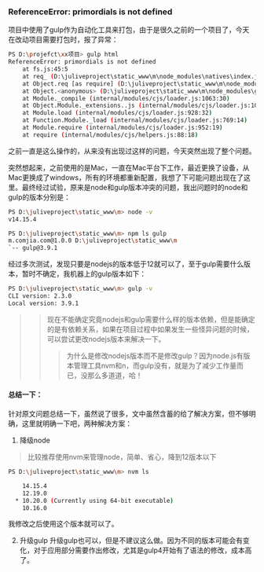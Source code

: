 ### ReferenceError: primordials is not defined

项目中使用了gulp作为自动化工具来打包，由于是很久之前的一个项目了，今天在改动项目需要打包时，报了异常：
``` bash
PS D:\projefct\xx项目> gulp html
ReferenceError: primordials is not defined
    at fs.js:45:5
    at req_ (D:\juliveproject\static_www\m\node_modules\natives\index.js:143:24)
    at Object.req [as require] (D:\juliveproject\static_www\m\node_modules\natives\index.js:55:10)
    at Object.<anonymous> (D:\juliveproject\static_www\m\node_modules\graceful-fs\fs.js:1:37)
    at Module._compile (internal/modules/cjs/loader.js:1063:30)
    at Object.Module._extensions..js (internal/modules/cjs/loader.js:1092:10)
    at Module.load (internal/modules/cjs/loader.js:928:32)
    at Function.Module._load (internal/modules/cjs/loader.js:769:14)
    at Module.require (internal/modules/cjs/loader.js:952:19)
    at require (internal/modules/cjs/helpers.js:88:18)
```

之前一直是这么操作的，从来没有出现过这样的问题，今天突然出现了整个问题。

突然想起来，之前使用的是Mac，一直在Mac平台下工作，最近更换了设备，从Mac更换成了windows，所有的环境都重新配置，我想了下可能问题出现在了这里。最终经过试验，原来是node和gulp版本冲突的问题，我出问题时的node和gulp的版本分别是：

```bash
PS D:\juliveproject\static_www\m> node -v
v14.15.4

PS D:\juliveproject\static_www\m> npm ls gulp
m.comjia.com@1.0.0 D:\juliveproject\static_www\m
`-- gulp@3.9.1
```

经过多次测试，发现只要是nodejs的版本低于12就可以了，至于gulp需要什么版本，暂时不确定，我机器上的gulp版本如下：

```bash
PS D:\juliveproject\static_www\m> gulp -v
CLI version: 2.3.0
Local version: 3.9.1
```

>> 现在不能确定究竟nodejs和gulp需要什么样的版本依赖，但是能确定的是有依赖关系，如果在项目过程中如果发生一些怪异问题的时候，可以尝试更改nodejs版本来解决一下。
>>> 为什么是修改nodejs版本而不是修改gulp？因为node.js有版本管理工具nvm和n，而gulp没有，就是为了减少工作量而已，没那么多道道，哈！

#### 总结一下：

针对原文问题总结一下，虽然说了很多，文中虽然含蓄的给了解决方案，但不够明确，这里就明确一下吧，两种解决方案：

1. 降级node

> 比较推荐使用nvm来管理node，简单、省心，降到12版本以下

```bash
PS D:\juliveproject\static_www\m> nvm ls

    14.15.4
    12.19.0
  * 10.20.0 (Currently using 64-bit executable)
    10.16.0
```
我修改之后使用这个版本就可以了。

2. 升级gulp
升级gulp也可以，但是不建议这么做。因为不同的版本可能会有变化，对于应用部分需要作出修改，尤其是gulp4开始有了语法的修改，成本高了。

